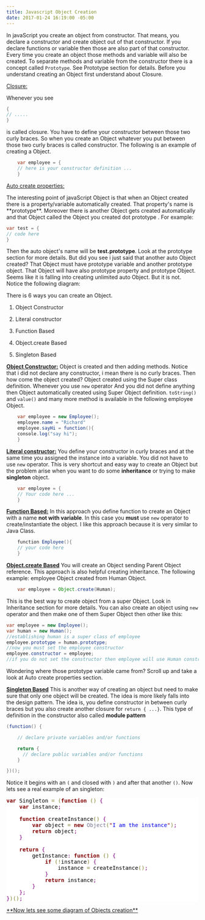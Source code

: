 ```yaml
---
title: Javascript Object Creation
date: 2017-01-24 16:19:00 -05:00
---
```


In javaScript you create an object from constructor. That means, you declare a constructor and create object out of that constructor.  If you declare functions or variable then those are also part of that constructor. Every time you create an object those methods and variable will also be created.  To separate methods and variable from the constructor there is a concept called  ```Prototype```. See Prototype section for details. Before you understand creating an Object first understand about Closure. 
<p><u>Closure:</u></p>
Whenever you see 

```java
{
// .....
}
```

is called closure. You have to define your constructor between those two curly braces. So when you create an Object whatever you put between those two curly braces is called constructor. The following is an example of creating a Object. 

```java
    var employee = {
    // here is your constructor definition ...
    }
```

<p><u> Auto create properties: </u></p>
The interesting point of javaScript Object is that when an Object created there is a property/variable automatically created. That property's name is **prototype**. Moreover there is another Object gets created automatically and that Object called the Object you created dot prototype . For example: 

```java
var test = {
// code here
}
```

Then the auto object's name will be **test.prototype**. Look at the prototype section for more details. But did you see i just said that another auto Object created? That Object must have prototype variable and another prototype object. That Object will have also prototype property and prototype Object. Seems like it is falling into creating unlimited auto Object. But it is not. Notice the following diagram:
 


There is 6 ways you can create an Object.

1. Object Constructor

2. Literal constructor

3. Function Based

4. Object.create Based

5. Singleton Based

**<u>Object Constructor:</u>**
Object is created and then adding methods. Notice that i did not declare any constructor, i mean there is no curly braces. Then how come the object created? Object created using the Super class definition. Whenever you use ```new``` operator And you did not define anything then Object automatically created using Super Object definition. ```toString()``` and ```value()``` and many more method is available  in the following employee Object.

```java
    var employee = new Employee();
    employee.name = "Richard"
    employee.sayHi = function(){
    console.log("say hi");
    }
```

**<u>Literal constructor:</u>**
You define your constructor in curly braces and at the same time you assigned the instance into a variable. You did not have to use ```new``` operator. This is very shortcut and easy way to create an Object but the problem arise when you want to do some **inheritance** or trying to make **singleton** object. 

```java
    var employee = {
    // Your code here ...
    }
```

**<u>Function Based:</u>**
In this approach you define function to create an Object with a name **not with variable**. In this case you **must** use ```new``` operator to create/instantiate the object. I like this approach because it is very similar to Java Class. 

```java
    function Employee(){
    // your code here
    }
```

**<u>Object.create Based</u>**
You will create an Object sending Parent Object reference. This approach is also helpful creating inheritance. The following example: employee Object created from Human Object.

```java
    var employee = Object.create(Human);
```

This is the best way to create object from a super Object. Look in Inheritance section for more details. You can also create an object using ```new``` operator and then make one of them Super Object then other like this:

```java
var employee = new Employee();
var human = new Human();
//establishing human is a super class of employee
employee.prototype = human.prototype;
//now you must set the employee constructor
employee.constructor = employee;
//if you do not set the constructor then employee will use Human constructor.

```

Wondering where those prototype variable came from? Scroll up and take a look at Auto create properties section. 

**<u>Singleton Based</u>**
This is another way of creating an object but need to make sure that only one object will be created. The idea is more likely falls into the design pattern. The idea is, you define constructor in between curly braces but you also create another closure for ```return { ...}```. This type of definition in the constructor also called **module pattern**

```java
(function() {

    // declare private variables and/or functions

    return {
      // declare public variables and/or functions
    }

})();
```

Notice it begins with an ```(``` and closed with ```)``` and after that another ```()```. Now lets see a real example of an singleton:

<pre style='color:#000000;background:#ffffff;'><span style='color:#800000; font-weight:bold; '>var</span> Singleton <span style='color:#808030; '>=</span> <span style='color:#808030; '>(</span><span style='color:#800000; font-weight:bold; '>function</span> <span style='color:#808030; '>(</span><span style='color:#808030; '>)</span> <span style='color:#800080; '>{</span>
    <span style='color:#800000; font-weight:bold; '>var</span> instance<span style='color:#800080; '>;</span>
 
    <span style='color:#800000; font-weight:bold; '>function</span> createInstance<span style='color:#808030; '>(</span><span style='color:#808030; '>)</span> <span style='color:#800080; '>{</span>
        <span style='color:#800000; font-weight:bold; '>var</span> object <span style='color:#808030; '>=</span> <span style='color:#800000; font-weight:bold; '>new</span> <span style='color:#797997; '>Object</span><span style='color:#808030; '>(</span><span style='color:#800000; '>"</span><span style='color:#0000e6; '>I am the instance</span><span style='color:#800000; '>"</span><span style='color:#808030; '>)</span><span style='color:#800080; '>;</span>
        <span style='color:#800000; font-weight:bold; '>return</span> object<span style='color:#800080; '>;</span>
    <span style='color:#800080; '>}</span>
 
    <span style='color:#800000; font-weight:bold; '>return</span> <span style='color:#800080; '>{</span>
        getInstance<span style='color:#800080; '>:</span> <span style='color:#800000; font-weight:bold; '>function</span> <span style='color:#808030; '>(</span><span style='color:#808030; '>)</span> <span style='color:#800080; '>{</span>
            <span style='color:#800000; font-weight:bold; '>if</span> <span style='color:#808030; '>(</span><span style='color:#808030; '>!</span>instance<span style='color:#808030; '>)</span> <span style='color:#800080; '>{</span>
                instance <span style='color:#808030; '>=</span> createInstance<span style='color:#808030; '>(</span><span style='color:#808030; '>)</span><span style='color:#800080; '>;</span>
            <span style='color:#800080; '>}</span>
            <span style='color:#800000; font-weight:bold; '>return</span> instance<span style='color:#800080; '>;</span>
        <span style='color:#800080; '>}</span>
    <span style='color:#800080; '>}</span><span style='color:#800080; '>;</span>
<span style='color:#800080; '>}</span><span style='color:#808030; '>)</span><span style='color:#808030; '>(</span><span style='color:#808030; '>)</span><span style='color:#800080; '>;</span>
</pre>

<p><u>**Now lets see some diagram of Objects creation**</u></p>


